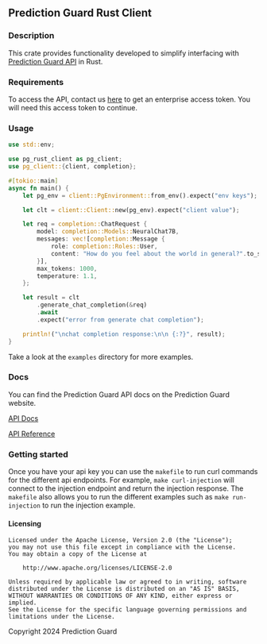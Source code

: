 ## Prediction Guard Rust Client

### Description

This crate provides functionality developed to simplify interfacing with [Prediction Guard API](https://www.predictionguard.com/) in Rust.

### Requirements

To access the API, contact us [here](https://www.predictionguard.com/getting-started) to get an enterprise access token. You will need this access token to continue.

### Usage

```rust
use std::env;

use pg_rust_client as pg_client;
use pg_client::{client, completion};

#[tokio::main]
async fn main() {
    let pg_env = client::PgEnvironment::from_env().expect("env keys");

    let clt = client::Client::new(pg_env).expect("client value");

    let req = completion::ChatRequest {
        model: completion::Models::NeuralChat7B,
        messages: vec![completion::Message {
            role: completion::Roles::User,
            content: "How do you feel about the world in general?".to_string(),
        }],
        max_tokens: 1000,
        temperature: 1.1,
    };

    let result = clt
        .generate_chat_completion(&req)
        .await
        .expect("error from generate chat completion");

    println!("\nchat completion response:\n\n {:?}", result);
}
```
Take a look at the `examples` directory for more examples.


### Docs

You can find the Prediction Guard API docs on the Prediction Guard website.

[API Docs](https://docs.predictionguard.com/docs/getting-started/welcome)

[API Reference](https://docs.predictionguard.com/api-reference/api-reference/check-api-health)

### Getting started

Once you have your api key you can use the `makefile` to run curl commands
for the different api endpoints. For example, `make curl-injection` will connect to
the injection endpoint and return the injection response. The `makefile` also allows you to run the different examples 
such as `make run-injection` to run the injection example.

#### Licensing

```
Licensed under the Apache License, Version 2.0 (the "License");
you may not use this file except in compliance with the License.
You may obtain a copy of the License at

    http://www.apache.org/licenses/LICENSE-2.0

Unless required by applicable law or agreed to in writing, software
distributed under the License is distributed on an "AS IS" BASIS,
WITHOUT WARRANTIES OR CONDITIONS OF ANY KIND, either express or implied.
See the License for the specific language governing permissions and
limitations under the License.
```
Copyright 2024 Prediction Guard
